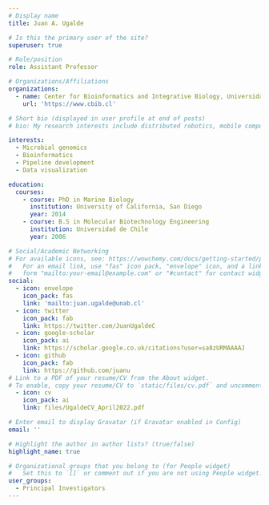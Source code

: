 ```yaml
---
# Display name
title: Juan A. Ugalde

# Is this the primary user of the site?
superuser: true

# Role/position
role: Assistant Professor

# Organizations/Affiliations
organizations:
  - name: Center for Bioinformatics and Integrative Biology, Universidad Andres Bello
    url: 'https://www.cbib.cl'

# Short bio (displayed in user profile at end of posts)
# bio: My research interests include distributed robotics, mobile computing and programmable matter.

interests:
  - Microbial genomics
  - Bioinformatics
  - Pipeline development
  - Data visualization

education:
  courses:
    - course: PhD in Marine Biology
      institution: University of California, San Diego
      year: 2014
    - course: B.S in Molecular Biotechnology Engineering
      institution: Universidad de Chile
      year: 2006

# Social/Academic Networking
# For available icons, see: https://wowchemy.com/docs/getting-started/page-builder/#icons
#   For an email link, use "fas" icon pack, "envelope" icon, and a link in the
#   form "mailto:your-email@example.com" or "#contact" for contact widget.
social:
  - icon: envelope
    icon_pack: fas
    link: 'mailto:juan.ugalde@unab.cl'
  - icon: twitter
    icon_pack: fab
    link: https://twitter.com/JuanUgaldeC
  - icon: google-scholar
    icon_pack: ai
    link: https://scholar.google.co.uk/citations?user=sa8zURMAAAAJ
  - icon: github
    icon_pack: fab
    link: https://github.com/juanu
# Link to a PDF of your resume/CV from the About widget.
# To enable, copy your resume/CV to `static/files/cv.pdf` and uncomment the lines below.
  - icon: cv
    icon_pack: ai
    link: files/UgaldeCV_April2022.pdf

# Enter email to display Gravatar (if Gravatar enabled in Config)
email: ''

# Highlight the author in author lists? (true/false)
highlight_name: true

# Organizational groups that you belong to (for People widget)
#   Set this to `[]` or comment out if you are not using People widget.
user_groups:
  - Principal Investigators
---
```


